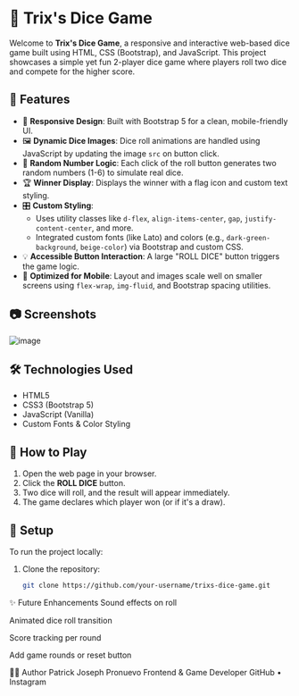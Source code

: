 # 🎲 Trix's Dice Game

Welcome to **Trix's Dice Game**, a responsive and interactive web-based dice game built using HTML, CSS (Bootstrap), and JavaScript. This project showcases a simple yet fun 2-player dice game where players roll two dice and compete for the higher score.

## 🚀 Features

- 🎨 **Responsive Design**: Built with Bootstrap 5 for a clean, mobile-friendly UI.
- 🖼️ **Dynamic Dice Images**: Dice roll animations are handled using JavaScript by updating the image `src` on button click.
- 🧮 **Random Number Logic**: Each click of the roll button generates two random numbers (1-6) to simulate real dice.
- 🏆 **Winner Display**: Displays the winner with a flag icon and custom text styling.
- 🎛️ **Custom Styling**:
  - Uses utility classes like `d-flex`, `align-items-center`, `gap`, `justify-content-center`, and more.
  - Integrated custom fonts (like Lato) and colors (e.g., `dark-green-background`, `beige-color`) via Bootstrap and custom CSS.
- 💡 **Accessible Button Interaction**: A large "ROLL DICE" button triggers the game logic.
- 📱 **Optimized for Mobile**: Layout and images scale well on smaller screens using `flex-wrap`, `img-fluid`, and Bootstrap spacing utilities.

## 📷 Screenshots

![image](https://github.com/user-attachments/assets/9dddd3dc-d87d-4bcf-9574-51e65ddf8509)

## 🛠️ Technologies Used

- HTML5
- CSS3 (Bootstrap 5)
- JavaScript (Vanilla)
- Custom Fonts & Color Styling

## 🧩 How to Play

1. Open the web page in your browser.
2. Click the **ROLL DICE** button.
3. Two dice will roll, and the result will appear immediately.
4. The game declares which player won (or if it's a draw).

## 🔧 Setup

To run the project locally:

1. Clone the repository:
   ```bash
   git clone https://github.com/your-username/trixs-dice-game.git

✨ Future Enhancements
Sound effects on roll

Animated dice roll transition

Score tracking per round

Add game rounds or reset button

🧑‍💻 Author
Patrick Joseph Pronuevo
Frontend & Game Developer
GitHub • Instagram

